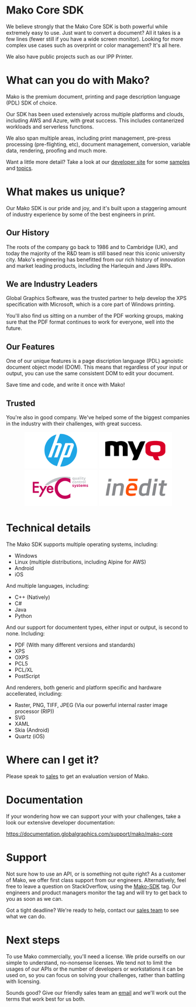 # Mako Core SDK
We believe strongly that the Mako Core SDK is both powerful while extremely easy to use. Just want to convert a document? All it takes is a few lines (fewer still if you have a wide screen monitor). Looking for more complex use cases such as overprint or color management? It's all here.

We also have public projects such as our IPP Printer.

# What can you do with Mako?
Mako is the premium document, printing and page description language (PDL) SDK of choice.

Our SDK has been used extensively across multiple platforms and clouds, including AWS and Azure, with great success. This includes contanerized workloads and serverless functions. 

We also span multiple areas, including print management, pre-press processing (pre-flighting, etc), document management, conversion, variable data, rendering, proofing and much more. 

Want a little more detail? Take a look at our [developer site](https://documentation.globalgraphics.com/support/mako/mako-core) for some [samples](https://documentation.globalgraphics.com/support/mako/mako-core/samples) and [topics](https://documentation.globalgraphics.com/support/mako/mako-core/knowledge-base).

# What makes us unique?

Our Mako SDK is our pride and joy, and it's built upon a staggering amount of industry experience by some of the best engineers in print.

## Our History
The roots of the company go back to 1986 and to Cambridge (UK), and today the majority of the R&D team is still based near this iconic university city. Mako's engineering has benefitted from our rich history of innovation and market leading products, including the Harlequin and Jaws RIPs.

## We are Industry Leaders 
Global Graphics Software, was the trusted partner to help develop the XPS specification with Microsoft, which is a core part of Windows printing. 

You'll also find us sitting on a number of the PDF working groups, making sure that the PDF format continues to work for everyone, well into the future. 

## Our Features
One of our unique features is a page discription language (PDL) agnoistic document object model (DOM). This means that regardless of your input or output, you can use the same consistent DOM to edit your document. 

Save time and code, and write it once with Mako!

## Trusted

You're also in good company. We've helped some of the biggest companies in the industry with their challenges, with great success.</br>

<p align="center">
  <img src="logo-gh-hp.svg" height="100" />
  <img src="logo-gh-myq.svg" height="100" />
  <img src="logo-gh-eyec.svg" height="100" />
  <img src="logo-gh-inedit.svg" height="100" />
</p>

# Technical details

The Mako SDK supports multiple operating systems, including:

- Windows
- Linux (multiple distributions, including Alpine for AWS)
- Android
- iOS

And multiple languages, including:

- C++ (Natively)
- C#
- Java
- Python

And our support for documentent types, either input or output, is second to none. Including:

- PDF (With many different versions and standards)
- XPS
- OXPS
- PCL5
- PCL/XL
- PostScript

And renderers, both generic and platform specific and hardware accellerated, including:

- Raster, PNG, TIFF, JPEG (Via our powerful internal raster image processor (RIP))
- SVG
- XAML
- Skia (Android)
- Quartz (iOS)

# Where can I get it?
Please speak to [sales](mailto:sales@globalgraphics.com) to get an evaluation version of Mako.

# Documentation
If your wondering how we can support your with your challenges, take a look our extensive developer documentation:

https://documentation.globalgraphics.com/support/mako/mako-core

# Support
Not sure how to use an API, or is something not quite right? As a customer of Mako, we offer first class support from our engineers. Alternatively, feel free to leave a question on StackOverflow, using the [Mako-SDK](https://stackoverflow.com/tags/mako-sdk) tag. Our engineers and product managers monitor the tag and will try to get back to you as soon as we can.

Got a tight deadline? We're ready to help, contact our [sales team](mailto:sales@globalgraphics.com) to see what we can do.

# Next steps
To use Mako commercially, you'll need a license. We pride ourselfs on our simple to understand, no-nonsense licenses. We tend not to limit the usages of our APIs or the number of developers or workstations it can be used on, so you can focus on solving your challenges, rather than battling with licensing.

Sounds good? Give our friendly sales team an [email](mailto:sales@globalgraphics.com) and we'll work out the terms that work best for us both.

